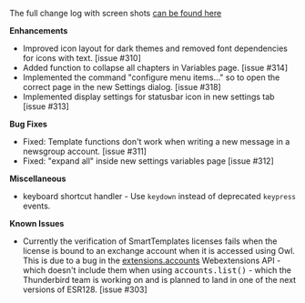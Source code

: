 The full change log with screen shots [can be found here](https://smarttemplates.quickfolders.org/version.html#4.8) 

**Enhancements**

*   Improved icon layout for dark themes and removed font dependencies for icons with text. [issue #310]
*   Added function to collapse all chapters in Variables page. \[issue #314\]
*   Implemented the command "configure menu items…" so to open the correct page in the new Settings dialog. \[issue #318\]
*   Implemented display settings for statusbar icon in new settings tab \[issue #313\]

**Bug Fixes** 

*   Fixed: Template functions don't work when writing a new message in a newsgroup account. \[issue #311\]
*   Fixed: "expand all" inside new settings variables page \[issue #312\]

**Miscellaneous**

*   keyboard shortcut handler - Use `keydown` instead of deprecated `keypress` events.

**Known Issues**
* Currently the verification of SmartTemplates licenses fails when the license is bound to an  exchange account when it is accessed using Owl. This is due to a bug in the <a href="https://webextension-api.thunderbird.net/en/128-esr-mv2/accounts.html#accounts-api">extensions.accounts</a> Webextensions API - which doesn't include them when using <tt>accounts.list()</tt> - which the Thunderbird team is working on and is planned to land in one of the next   versions of ESR128. [issue #303]

